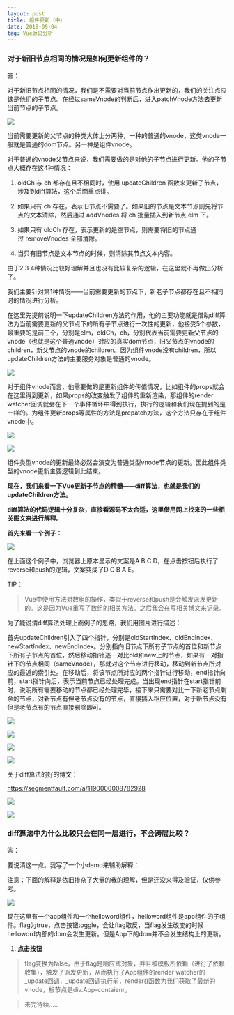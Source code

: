 ```yaml
---
layout: post
title: 组件更新（中）
date: 2019-09-04
tag: Vue源码分析
---
```


### 对于新旧节点相同的情况是如何更新组件的？

答：

对于新旧节点相同的情况，我们是不需要对当前节点作出更新的，我们的关注点应该是他们的子节点。在经过sameVnode的判断后，进入patchVnode方法去更新当前节点的子节点。

![](/images/posts/2019-09-04-VueSource-componentUpdate2/6511058656100ce584fb2a1bfbdbb8ac.png)

当前需要更新的父节点的种类大体上分两种，一种的普通的vnode，这类vnode一般就是普通的dom节点。另一种是组件vnode。

对于普通的vnode父节点来说，我们需要做的是对他的子节点进行更新。他的子节点大概存在这4种情况：

1.  oldCh 与 ch 都存在且不相同时，使用 updateChildren 函数来更新子节点，涉及到diff算法，这个后面重点讲。

2.  如果只有 ch 存在，表示旧节点不需要了。如果旧的节点是文本节点则先将节点的文本清除，然后通过 addVnodes 将 ch 批量插入到新节点 elm 下。

3.  如果只有 oldCh 存在，表示更新的是空节点，则需要将旧的节点通过 removeVnodes 全部清除。

4.  当只有旧节点是文本节点的时候，则清除其节点文本内容。

由于2 3 4种情况比较好理解并且也没有比较复杂的逻辑，在这里就不再做出分析了。

我们主要针对第1种情况——当前需要更新的节点下，新老子节点都存在且不相同时的情况进行分析。

在这里先提前说明一下updateChildren方法的作用，他的主要功能就是借助diff算法为当前需要更新的父节点下的所有子节点进行一次性的更新，他接受5个参数，最重要的是前三个，分别是elm，oldCh，ch，分别代表当前需要更新父节点的vnode（也就是这个普通vnode）对应的真实dom节点，旧父节点的vnode的children，新父节点的vnode的children。因为组件vnode没有children，所以updateChildren方法的主要服务对象是普通的vnode。

![](/images/posts/2019-09-04-VueSource-componentUpdate2/c842a035320a2223208df7f8faceed5e.png)

对于组件vnode而言，他需要做的是更新组件的传值情况，比如组件的props就会在这里得到更新，如果props的改变触发了组件的重新渲染，那组件的render
watcher回调就会在下一个事件循环中得到执行，执行的逻辑和我们现在提到的是一样的。为组件更新props等属性的方法是prepatch方法，这个方法只存在于组件vnode中。

![](/images/posts/2019-09-04-VueSource-componentUpdate2/418c87bb9f7399baaaaa8dc19ced9054.png)

![](/images/posts/2019-09-04-VueSource-componentUpdate2/70614b142a655af6d98f81529c21b0b6.png)

组件类型vnode的更新最终必然会演变为普通类型vnode节点的更新。因此组件类型的vnode更新主要逻辑到此结束。

**现在，我们来看一下Vue更新子节点的精髓——diff算法，也就是我们的updateChildren方法。**

**diff算法的代码逻辑十分复杂，直接看源码不太合适，这里借用网上找来的一些相关图文来进行解释。**

**首先来看一个例子：**

![](/images/posts/2019-09-04-VueSource-componentUpdate2/7a9d3b6f677d5e99119b1e0d8dab4cdf.png)

在上面这个例子中，浏览器上原本显示的文案是A B C
D，在点击按钮后执行了reverse和push的逻辑，文案变成了D C B A E。

TIP：

>   Vue中使用方法对数组的操作，类似于reverse和push是会触发派发更新的。这是因为Vue重写了数组的相关方法。之后我会在写相关博文来记录。

为了能说清diff算法处理上面例子的思路，我们用图片进行描述：

首先updateChildren引入了四个指针，分别是oldStartIndex、oldEndIndex、newStartIndex、newEndIndex。分别指向旧节点下所有子节点的首位和新节点下所有子节点的首位，然后移动指针逐一对比old和new上的节点，如果有一对指针下的节点相同（sameVnode），那就对这个节点进行移动，移动到新节点所对应的最近的索引处。在移动后，将该节点所对应的两个指针进行移动，end指针向前，start指针向后，表示当前节点已经处理完成。当出现end指针在start指针前时，说明所有需要移动的节点都已经处理完毕，接下来只需要对比一下新老节点剩余的节点，对新节点有但老节点没有的节点，直接插入相应位置，对于新节点没有但是老节点有的节点直接删除即可。

![](/images/posts/2019-09-04-VueSource-componentUpdate2/3eddfd7767bd204fc2bc8a5a3c6481f4.png)

![](/images/posts/2019-09-04-VueSource-componentUpdate2/44614317df99d765f9a2ccb260913a8a.png)

![](/images/posts/2019-09-04-VueSource-componentUpdate2/9a8198fe9e9db78d4d5700184b49aa05.png)

![](/images/posts/2019-09-04-VueSource-componentUpdate2/2a2b0e32a90c776cb3c81138822e3f31.png)

关于diff算法的好的博文：

<https://segmentfault.com/a/1190000008782928>

![](/images/posts/2019-09-04-VueSource-componentUpdate2/fe31e507422add872c81d9c0064bd34a.png)

![](/images/posts/2019-09-04-VueSource-componentUpdate2/4afe445bf437590cc41ecbd36b2e0ea7.png)

### diff算法中为什么比较只会在同一层进行，不会跨层比较？

答：

要说清这一点。我写了一个小demo来辅助解释：

注意：下面的解释是依旧掺杂了大量的我的理解，但是还没来得及验证，仅供参考。

![](/images/posts/2019-09-04-VueSource-componentUpdate2/bf6c31332818f14c9864d593c847c142.png)

现在这里有一个app组件和一个helloword组件，helloword组件是app组件的子组件。flag为true，点击按钮toggle，会让flag取反，当flag发生改变的时候helloword内部的dom会发生更新。但是App下的dom并不会发生结构上的更新。

1.  **点击按钮**

>   flag变换为false，由于flag是响应式对象，并且被模板所依赖（进行了依赖收集），触发了派发更新，从而执行了App组件的render
>   watcher的_update回调，_update回调执行前，render()函数为我们获取了最新的vnode，根节点是div.App-contaienr。

>   未完待续.....
